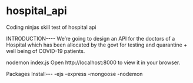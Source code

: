 # hospital_api
Coding ninjas skill test of hospital api


INTRODUCTION----
We’re going to design an API for the doctors of a Hospital which has been allocated by the
govt for testing and quarantine + well being of COVID-19 patients.

nodemon index.js
Open http://localhost:8000 to view it in your browser.


Packages Install---
-ejs
-express
-mongoose
-nodemon
